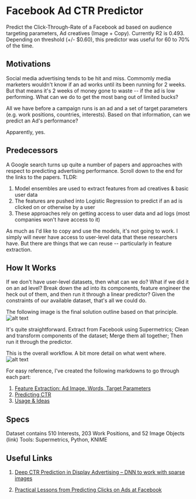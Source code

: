 # Facebook Ad CTR Predictor 
Predict the Click-Through-Rate of a Facebook ad based on audience targeting parameters, Ad creatives (Image + Copy). 
Currently R2 is 0.493. Depending on threshold (+/- $0.60), this predictor was useful for 60 to 70% of the time.   


## Motivations  
Social media advertising tends to be hit and miss. Commomly media marketers wouldn't know if an ad works until its been running for 2 weeks. But that means it's 2 weeks of money gone to waste -- if the ad is low performing. What can we do to get the most bang out of limited bucks? 

All we have before a campaign runs is an ad and a set of target parameters (e.g. work positions, countries, interests). Based on that information, can we predict an Ad's performance? 

Apparently, yes. 

## Predecessors 
A Google search turns up quite a number of papers and approaches with respect to predicting advertising performance. Scroll down to the end for the links to the papers.
TLDR: 
1. Model ensembles are used to extract features from ad creatives & basic user data
2. The features are pushed into Logistic Regression to predict if an ad is clicked on or otherwise by a user
3. These approaches rely on getting access to user data and ad logs (most companies won't have access to it) 

As much as I'd like to copy and use the models, it's not going to work. I simply will never have access to user-level data that these researchers have. But there are things that we can reuse -- particularly in feature extraction. 

## How It Works 
If we don't have user-level datasets, then what can we do? What if we did it on an ad level?
Break down the ad into its components, feature engineer the heck out of them, and then run it through a linear predictor? 
Given the constraints of our available dataset, that's all we could do.   

The following image is the final solution outline based on that principle.
![alt text](https://github.com/skybe077/Facebook_Ad_CTR_predictor/blob/master/images/soln_outline.png "Facebook Ad CTR Predictor Solution")

It's quite straightforward. Extract from Facebook using Supermetrics; Clean and transform components of the dataset; Merge them all together; Then run it through the predictor. 

This is the overall workflow. A bit more detail on what went where.  
![alt text](https://github.com/skybe077/Facebook_Ad_CTR_predictor/blob/master/images/workflow.png "Facebook Ad CTR Predictor Workflow")

For easy reference, I've created the following markdowns to go through each part:
1. [Feature Extraction: Ad Image, Words, Target Parameters](https://github.com/skybe077/Facebook_Ad_CTR_predictor/blob/master/Feature%20Extraction.md) 
2. [Predicting CTR](https://github.com/skybe077/Facebook_Ad_CTR_predictor/blob/master/Predicting%20CTR.md)
3. [Usage & Ideas](https://github.com/skybe077/Facebook_Ad_CTR_predictor/blob/master/Use%20Cases.MD) 

## Specs  
Dataset contains 510 Interests, 203 Work Positions, and 52 Image Objects (link)
Tools: Supermetrics, Python, KNIME

## Useful Links 
1.	[Deep CTR Prediction in Display Advertising – DNN to work with sparse images](https://www.researchgate.net/publication/308364214_Deep_CTR_Prediction_in_Display_Advertising)

2.	[Practical Lessons from Predicting Clicks on Ads at Facebook](https://research.fb.com/wp-content/uploads/2016/11/practical-lessons-from-predicting-clicks-on-ads-at-facebook.pdf)

